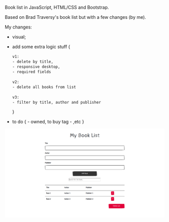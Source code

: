 Book list in JavaScript, HTML/CSS and Bootstrap.

Based on Brad Traversy's book list but with a few changes (by me).

My changes:

- visual;
- add some extra logic stuff {

      v1:
      - delete by title,
      - responsive desktop,
      - required fields

      v2:
      - delete all books from list

      v3:
      - filter by title, author and publisher

  }

- to do { - owned, to buy tag - ,etc
  }

![book list print screen](utils/ps.png)
